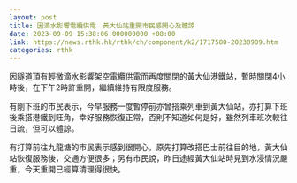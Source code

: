 ```yaml
---
layout: post
title: 因滴水影響電纜供電　黃大仙站重開市民感開心及體諒
date: 2023-09-09 15:38:06.000000000 +08:00
link: https://news.rthk.hk/rthk/ch/component/k2/1717580-20230909.htm
categories: rthk
---
```


因隧道頂有輕微滴水影響架空電纜供電而再度關閉的黃大仙港鐵站，暫時關閉4小時後，在下午2時許重開，繼續維持有限度服務。

有剛下班的市民表示，今早服務一度暫停前亦曾搭乘列車到黃大仙站，亦打算下班後乘搭港鐵到旺角，幸好服務恢復正常，否則不知道如何是好，雖然列車班次較往日疏，但可以體諒。

有打算前往九龍塘的市民表示感到很開心，原先打算改搭巴士前往目的地，黃大仙站恢復服務後，交通方便很多；另有市民說，昨日途經黃大仙站時見到水浸情況嚴重，今天重開已經算清理得很快。
